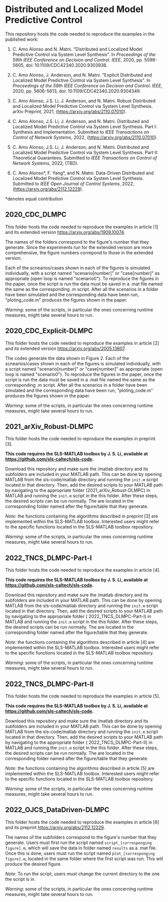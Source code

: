 # Distributed and Localized Model Predictive Control

This repository hosts the code needed to reproduce the examples in the published work:

1. C. Amo Alonso and N. Matni. "Distributed and Localized Model Predictive Control via System Level Synthesis". In _Proceedings of the 59th IEEE Conference on Decision and Control. IEEE_, 2020, pp. 5598-5605, doi: 10.1109/CDC42340.2020.9303936.

2. C. Amo Alonso, J. Anderson, and N. Matni. "Explicit Distributed and Localized Model Predictive Control via System Level Synthesis". In _Proceedings of the 59th IEEE Conference on Decision and Control. IEEE_, 2020, pp. 5606-5613, doi: 10.1109/CDC42340.2020.9304349.

3. C. Amo Alonso, J.S. Li, J. Anderson, and N. Matni. Robust Distributed and Localized Model Predictive Control via System Level Synthesis. arXiv Preprint, 2021, (https://arxiv.org/abs/2110.07010).

4. C. Amo Alonso, J.S. Li, J. Anderson, and N. Matni. Distributed and Localized Model Predictive Control via System Level Synthesis. Part I: Synthesis and Implementation. Submitted to _IEEE Transactions on Control of Network Systems_, 2022, (https://arxiv.org/abs/2110.07010).

5. C. Amo Alonso, J.S. Li, J. Anderson, and N. Matni. Distributed and Localized Model Predictive Control via System Level Synthesis. Part II: Theoretical Guarantees. Submitted to _IEEE Transactions on Control of Network Systems_, 2022, (TBD).

6. C. Amo Alonso*, F. Yang*, and N. Matni. Data-Driven Distributed and Localized Model Predictive Control via System Level Synthesis. Submitted to _IEEE Open Journal of Control Systems_, 2022, (https://arxiv.org/abs/2112.12229).

*denotes equal contribution

## 2020_CDC_DLMPC

This folder hosts the code needed to reproduce the examples in article [1] and its extended version https://arxiv.org/abs/1909.10074. 

The names of the folders correspond to the figure's number that they generate. Since the experiments run for the extended version are more comprehensive, the figure numbers correpond to those in the extended version. 

Each of the scnearios/cases shown in each of the figures is simulated individually, with a script named "scenario[number]" or "case[number]" as appropriate (open loop is named "scenario0"). To reproduce the figures in the paper, once the script is run the data must be saved in a .mat file named the same as the corresponding .m script. After all the scenarios in a folder have been simulated and the corresponding data have been run, "ploting_code.m" produces the figures shown in the paper.  

*Warning*: some of the scripts, in particular the ones concerning runtime measures, might take several hours to run.

## 2020_CDC_Explicit-DLMPC

This folder hosts the code needed to reproduce the examples in article [2] and its extended version https://arxiv.org/abs/2005.13807. 

The codes generate the data shown in Figure 2. Each of the scnearios/cases shown in each of the figures is simulated individually, with a script named "scenario[number]" or "case[number]" as appropriate (open loop is named "scenario0"). To reproduce the figures in the paper, once the script is run the data must be saved in a .mat file named the same as the corresponding .m script. After all the scenarios in a folder have been simulated and the corresponding data have been run, "ploting_code.m" produces the figures shown in the paper.  

*Warning*: some of the scripts, in particular the ones concerning runtime measures, might take several hours to run.

## 2021_arXiv_Robust-DLMPC

This folder hosts the code needed to reproduce the examples in preprint [3].

**This code requires the SLS-MATLAB toolbox by J. S. Li, available at https://github.com/sls-caltech/sls-code.** 

Download this repository and make sure the /matlab directory and its subfolders are included in your MATLAB path. This can be done by opening MATLAB from the sls-code/matlab directory and running the `init.m` script located in that directory. Then, add the desired scripts to your MATLAB path by navigating to the appropriate folder (2021_arXiv_Robust-DLMPC) in MATLAB and running the `init.m` script in the this folder. After these steps, the desired scripts can be run normally. The are located in the corresponding folder named after the figure/table that they generate. 

*Note*: the functions containing the algorithms described in preprint [3] are implemented within the SLS-MATLAB toolbox. Interested users might refer to the specific functions located in the SLS-MATLAB toolbox repository.

*Warning*: some of the scripts, in particular the ones concerning runtime measures, might take several hours to run.

## 2022_TNCS_DLMPC-Part-I

This folder hosts the code needed to reproduce the examples in article [4].

**This code requires the SLS-MATLAB toolbox by J. S. Li, available at https://github.com/sls-caltech/sls-code.** 

Download this repository and make sure the /matlab directory and its subfolders are included in your MATLAB path. This can be done by opening MATLAB from the sls-code/matlab directory and running the `init.m` script located in that directory. Then, add the desired scripts to your MATLAB path by navigating to the appropriate folder ( 2022_TNCS_DLMPC-Part-I) in MATLAB and running the `init.m` script in the this folder. After these steps, the desired scripts can be run normally. The are located in the corresponding folder named after the figure/table that they generate. 

*Note*: the functions containing the algorithms described in article [4] are implemented within the SLS-MATLAB toolbox. Interested users might refer to the specific functions located in the SLS-MATLAB toolbox repository.

*Warning*: some of the scripts, in particular the ones concerning runtime measures, might take several hours to run.

## 2022_TNCS_DLMPC-Part-II

This folder hosts the code needed to reproduce the examples in article [5].

**This code requires the SLS-MATLAB toolbox by J. S. Li, available at https://github.com/sls-caltech/sls-code.** 

Download this repository and make sure the /matlab directory and its subfolders are included in your MATLAB path. This can be done by opening MATLAB from the sls-code/matlab directory and running the `init.m` script located in that directory. Then, add the desired scripts to your MATLAB path by navigating to the appropriate folder ( 2022_TNCS_DLMPC-Part-II) in MATLAB and running the `init.m` script in the this folder. After these steps, the desired scripts can be run normally. The are located in the corresponding folder named after the figure/table that they generate. 

*Note*: the functions containing the algorithms described in article [5] are implemented within the SLS-MATLAB toolbox. Interested users might refer to the specific functions located in the SLS-MATLAB toolbox repository.

*Warning*: some of the scripts, in particular the ones concerning runtime measures, might take several hours to run.

## 2022_OJCS_DataDriven-DLMPC

This folder hosts the code needed to reproduce the examples in article [6] and its preprint https://arxiv.org/abs/2112.12229.

The names of the subfolders correspond to the figure's number that they generate. Users must first run the script named `script_[corresponging figure].m`, which will save the data in folder named `results` as a .mat file. Once this is done, users must run the script named `plot_[corresponging figure].m`, located in the same folder where the first script was run. This will produce the desired figure. 

*Note*: To run the script, users must change the current directory to the one the script is in.

*Warning*: some of the scripts, in particular the ones concerning runtime measures, might take several hours to run.
